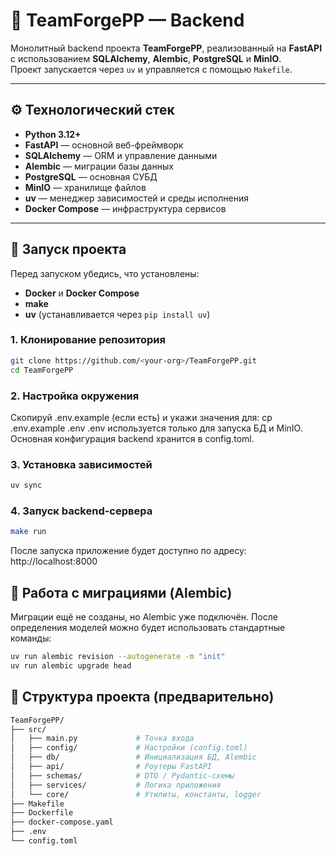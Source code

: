 # 🧩 TeamForgePP — Backend

Монолитный backend проекта **TeamForgePP**, реализованный на **FastAPI** с использованием **SQLAlchemy**, **Alembic**, **PostgreSQL** и **MinIO**.  
Проект запускается через `uv` и управляется с помощью `Makefile`.

---

## ⚙️ Технологический стек

- **Python 3.12+**
- **FastAPI** — основной веб-фреймворк
- **SQLAlchemy** — ORM и управление данными
- **Alembic** — миграции базы данных
- **PostgreSQL** — основная СУБД
- **MinIO** — хранилище файлов
- **uv** — менеджер зависимостей и среды исполнения
- **Docker Compose** — инфраструктура сервисов

---

## 🚀 Запуск проекта

Перед запуском убедись, что установлены:
- **Docker** и **Docker Compose**
- **make**
- **uv** (устанавливается через `pip install uv`)

### 1. Клонирование репозитория
```bash
git clone https://github.com/<your-org>/TeamForgePP.git
cd TeamForgePP
```
### 2. Настройка окружения
Скопируй .env.example (если есть) и укажи значения для:
cp .env.example .env
.env используется только для запуска БД и MinIO.
Основная конфигурация backend хранится в config.toml.
### 3. Установка зависимостей
```bash
uv sync
```
### 4. Запуск backend-сервера
```bash
make run
```
После запуска приложение будет доступно по адресу:
http://localhost:8000
## 🧰 Работа с миграциями (Alembic)
Миграции ещё не созданы, но Alembic уже подключён.
После определения моделей можно будет использовать стандартные команды:
```bash
uv run alembic revision --autogenerate -m "init"
uv run alembic upgrade head
```
## 📁 Структура проекта (предварительно)
```bash
TeamForgePP/
├── src/
│   ├── main.py             # Точка входа
│   ├── config/             # Настройки (config.toml)
│   ├── db/                 # Инициализация БД, Alembic
│   ├── api/                # Роутеры FastAPI
│   ├── schemas/            # DTO / Pydantic-схемы
│   ├── services/           # Логика приложения
│   └── core/               # Утилиты, константы, logger
├── Makefile
├── Dockerfile
├── docker-compose.yaml
├── .env
└── config.toml
```